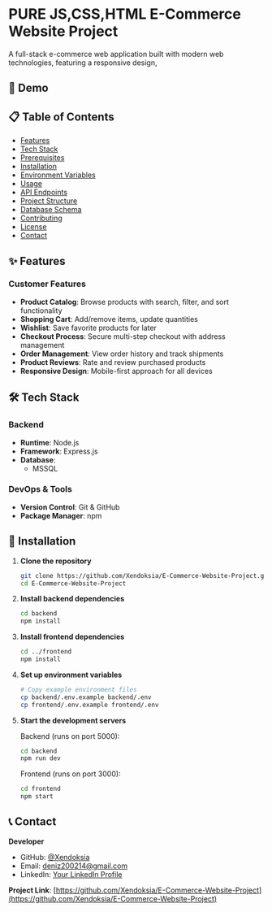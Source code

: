 #  PURE JS,CSS,HTML E-Commerce Website Project

A full-stack e-commerce web application built with modern web technologies, featuring a responsive design, 

## 🚀 Demo


## 📋 Table of Contents

- [Features](#features)
- [Tech Stack](#tech-stack)
- [Prerequisites](#prerequisites)
- [Installation](#installation)
- [Environment Variables](#environment-variables)
- [Usage](#usage)
- [API Endpoints](#api-endpoints)
- [Project Structure](#project-structure)
- [Database Schema](#database-schema)
- [Contributing](#contributing)
- [License](#license)
- [Contact](#contact)

## ✨ Features

### Customer Features
- **Product Catalog**: Browse products with search, filter, and sort functionality
- **Shopping Cart**: Add/remove items, update quantities
- **Wishlist**: Save favorite products for later
- **Checkout Process**: Secure multi-step checkout with address management
- **Order Management**: View order history and track shipments
- **Product Reviews**: Rate and review purchased products
- **Responsive Design**: Mobile-first approach for all devices

## 🛠 Tech Stack

### Backend
- **Runtime**: Node.js
- **Framework**: Express.js
- **Database**: 
  - MSSQL

### DevOps & Tools
- **Version Control**: Git & GitHub
- **Package Manager**: npm

## 🚀 Installation

1. **Clone the repository**
   ```bash
   git clone https://github.com/Xendoksia/E-Commerce-Website-Project.git
   cd E-Commerce-Website-Project
   ```

2. **Install backend dependencies**
   ```bash
   cd backend
   npm install
   ```

3. **Install frontend dependencies**
   ```bash
   cd ../frontend
   npm install
   ```

4. **Set up environment variables**
   ```bash
   # Copy example environment files
   cp backend/.env.example backend/.env
   cp frontend/.env.example frontend/.env
   ```

6. **Start the development servers**
   
   Backend (runs on port 5000):
   ```bash
   cd backend
   npm run dev
   ```
   
   Frontend (runs on port 3000):
   ```bash
   cd frontend
   npm start
   ```

## 📞 Contact

**Developer**
- GitHub: [@Xendoksia](https://github.com/Xendoksia)
- Email: deniz200214@gmail.com
- LinkedIn: [Your LinkedIn Profile](https://linkedin.com/in/deniz-kanlıcalıoğlu)

**Project Link**: [https://github.com/Xendoksia/E-Commerce-Website-Project](https://github.com/Xendoksia/E-Commerce-Website-Project)

